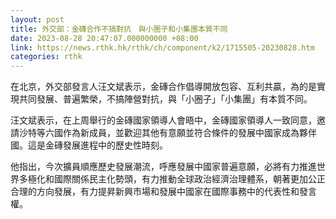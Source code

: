 ```yaml
---
layout: post
title: 外交部：金磚合作不搞對抗　與小圈子和小集團本質不同
date: 2023-08-28 20:47:07.000000000 +08:00
link: https://news.rthk.hk/rthk/ch/component/k2/1715505-20230828.htm
categories: rthk
---
```


在北京，外交部發言人汪文斌表示，金磚合作倡導開放包容、互利共贏，為的是實現共同發展、普遍繁榮，不搞陣營對抗，與「小圈子」「小集團」有本質不同。 

汪文斌表示，在上周舉行的金磚國家領導人會晤中，金磚國家領導人一致同意，邀請沙特等六國作為新成員，並歡迎其他有意願並符合條件的發展中國家成為夥伴國。這是金磚發展進程中的歷史性時刻。 

他指出，今次擴員順應歷史發展潮流，呼應發展中國家普遍意願，必將有力推進世界多極化和國際關係民主化勢頭，有力推動全球政治經濟治理體系，朝著更加公正合理的方向發展，有力提昇新興市場和發展中國家在國際事務中的代表性和發言權。
